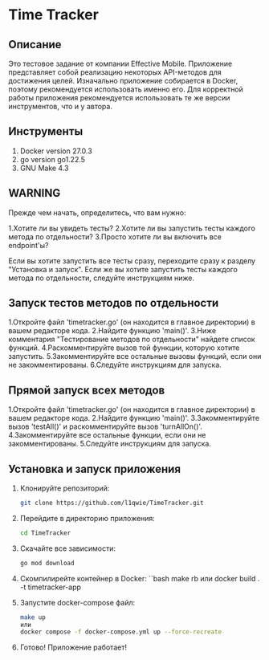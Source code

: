 # Time Tracker

## Описание
Это тестовое задание от компании Effective Mobile. Приложение представляет собой реализацию некоторых API-методов для достижения целей. Изначально приложение собирается в Docker, поэтому рекомендуется использовать именно его. Для корректной работы приложения рекомендуется использовать те же версии инструментов, что и у автора.

## Инструменты

1. Docker version 27.0.3
2. go version go1.22.5
3. GNU Make 4.3

## WARNING
Прежде чем начать, определитесь, что вам нужно:

1.Хотите ли вы увидеть тесты?
2.Хотите ли вы запустить тесты каждого метода по отдельности?
3.Просто хотите ли вы включить все endpoint'ы?

Если вы хотите запустить все тесты сразу, переходите сразу к разделу "Установка и запуск". Если же вы хотите запустить тесты каждого метода по отдельности, следуйте инструкциям ниже.

## Запуск тестов методов по отдельности
1.Откройте файл 'timetracker.go' (он находится в главное директории) в вашем редакторе кода.
2.Найдите функцию 'main()'.
3.Ниже комментария "Тестирование методов по отдельности" найдете список функций.
4.Раскомментируйте вызов той функции, которую хотите запустить.
5.Закомментируйте все остальные вызовы функций, если они не закомментированы.
6.Следуйте инструкциям для запуска.

## Прямой запуск всех методов
1.Откройте файл 'timetracker.go' (он находится в главное директории) в вашем редакторе кода.
2.Найдите функцию 'main()'.
3.Закомментируйте вызов 'testAll()' и раскомментируйте вызов 'turnAllOn()'.
4.Закомментируйте все остальные функции, если они не закомментированы.
5.Следуйте инструкциям для запуска.

## Установка и запуск приложения

1. Клонируйте репозиторий:  
    ```bash
    git clone https://github.com/l1qwie/TimeTracker.git

2. Перейдите в директорию приложения:
    ```bash
    cd TimeTracker

3. Скачайте все зависимости:
    ```bash
    go mod download

4. Скомпилирейте контейнер в Docker:
    ``bash
    make rb
    или
    docker build . -t timetracker-app

5. Запустите docker-compose файл:
    ```bash
    make up
    или
    docker compose -f docker-compose.yml up --force-recreate

6. Готово! Приложение работает!

